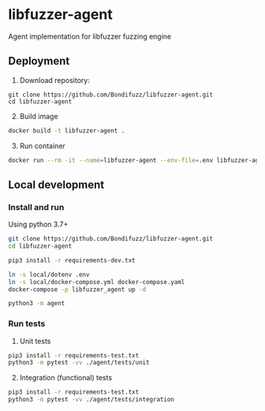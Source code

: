 # libfuzzer-agent

Agent implementation for libfuzzer fuzzing engine

## Deployment

1. Download repository:
```
git clone https://github.com/Bondifuzz/libfuzzer-agent.git
cd libfuzzer-agent
```

2. Build image

```bash
docker build -t libfuzzer-agent .
```

3. Run container

```bash
docker run --rm -it --name=libfuzzer-agent --env-file=.env libfuzzer-agent bash
```

## Local development

### Install and run

Using python 3.7+

```bash
git clone https://github.com/Bondifuzz/libfuzzer-agent.git
cd libfuzzer-agent

pip3 install -r requirements-dev.txt

ln -s local/dotenv .env
ln -s local/docker-compose.yml docker-compose.yaml
docker-compose -p libfuzzer_agent up -d

python3 -m agent
```

### Run tests

1. Unit tests

```bash
pip3 install -r requirements-test.txt
python3 -m pytest -vv ./agent/tests/unit
```

2. Integration (functional) tests

```bash
pip3 install -r requirements-test.txt
python3 -m pytest -vv ./agent/tests/integration
```